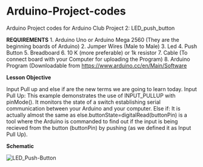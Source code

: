 # Arduino-Project-codes
Arduino Project codes for Arduino Club
Project 2: LED_push_button

   **REQUIREMENTS**
    1. Arduino Uno or Arduino Mega 2560 (They are the beginning boards of Arduino)
    2. Jumper Wires (Male to Male)
    3. Led
    4. Push Button
    5. Breadboard
    6. 10 K (more preferable) or 1k resistor
    7. Cable (To connect board with your Computer for uploading the Program)
    8. Arduino Program (Downloadable from https://www.arduino.cc/en/Main/Software
    
   **Lesson Objective**
     
   Input Pull up and else if are the new terms we are going to learn today.
   Input Pull Up: This example demonstrates the use of INPUT_PULLUP with pinMode(). It monitors the state of a switch establishing serial communication between your Arduino and your computer.
   Else if: It is actually almost the same as else.buttonState=digitalRead(buttonPin) is a tool where the Arduino is commanded to find out if the input is being recieved from the button (buttonPin) by pushing (as we defined it as Input Pull Up).
   
   **Schematic**
   
   ![LED_Push-Button](https://cdn.instructables.com/FG7/2P82/IXQG0HO1/FG72P82IXQG0HO1.LARGE.jpg?auto=webp&fit=bounds)
   
